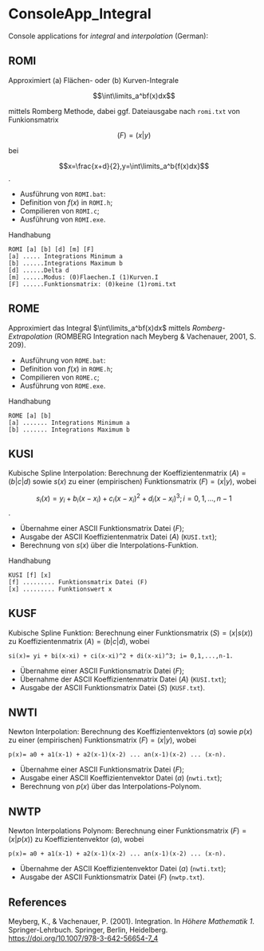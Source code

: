 # ConsoleApp_Integral
Console applications for *integral* and *interpolation* (German):
## ROMI

Approximiert (a) Flächen- oder (b) Kurven-Integrale 

$$\int\limits_a^bf(x)dx$$

mittels Romberg Methode, dabei 
ggf. Dateiausgabe nach `romi.txt` von Funkionsmatrix 

$$(F)=(x|y)$$

bei 

$$x=\frac{x+d}{2},y=\int\limits_a^b{f(x)dx}$$.

- Ausführung von `ROMI.bat`:
- Definition von $f(x)$ in `ROMI.h`;
 - Compilieren von `ROMI.c`; 
- Ausführung von `ROMI.exe`.

Handhabung
~~~
ROMI [a] [b] [d] [m] [F]
[a] ..... Integrations Minimum a
[b] ......Integrations Maximum b
[d] ......Delta d
[m] ......Modus: (0)Flaechen.I (1)Kurven.I
[F] ......Funktionsmatrix: (0)keine (1)romi.txt
~~~

## ROME 

Approximiert das Integral $\int\limits_a^bf(x)dx$ mittels *Romberg-Extrapolation* 
(ROMBERG Integration nach Meyberg & Vachenauer, 2001, S. 209).

- Ausführung von `ROME.bat`:
- Definition von $f(x)$ in `ROME.h`;
- Compilieren von `ROME.c`; 
- Ausführung von `ROME.exe`.

Handhabung
~~~
ROME [a] [b]
[a] ....... Integrations Minimum a
[b] ....... Integrations Maximum b
~~~
## KUSI 

Kubische Spline Interpolation: Berechnung der Koeffizientenmatrix $(A)=(b|c|d)$ sowie $s(x)$ zu einer (empirischen) Funktionsmatrix $(F)=(x|y)$, wobei

$$s_i(x)= y_i + b_i(x-x_i) + c_i(x-x_i)^2 + d_i(x-x_i)^3; i= 0,1,...,n-1$$. 

- Übernahme einer ASCII Funktionsmatrix Datei $(F)$;
- Ausgabe der ASCII Koeffizientenmatrix Datei $(A)$ (`KUSI.txt`);
- Berechnung von $s(x)$ über die Interpolations-Funktion.

Handhabung
~~~
KUSI [f] [x]
[f] ......... Funktionsmatrix Datei (F)
[x] ......... Funktionswert x
~~~

## KUSF 

Kubische Spline Funktion: Berechnung einer Funktionsmatrix $(S)=(x|s(x))$ zu Koeffizientenmatrix $(A)=(b|c|d)$, wobei

    si(x)= yi + bi(x-xi) + ci(x-xi)^2 + di(x-xi)^3; i= 0,1,...,n-1. 

- Übernahme einer ASCII Funktionsmatrix Datei $(F)$;
- Übernahme der ASCII Koeffizientenmatrix Datei $(A)$ (`KUSI.txt`);
- Ausgabe der ASCII Funktionsmatrix Datei $(S)$ (`KUSF.txt`).

## NWTI 

Newton Interpolation: Berechnung des Koeffizientenvektors $(a)$ sowie $p(x)$ zu einer (empirischen) Funktionsmatrix $(F)=(x|y)$, wobei

    p(x)= a0 + a1(x-1) + a2(x-1)(x-2) ... an(x-1)(x-2) ... (x-n). 

- Übernahme einer ASCII Funktionsmatrix Datei $(F)$;
- Ausgabe einer ASCII Koeffizientenvektor Datei $(a)$ (`nwti.txt`);
- Berechnung von $p(x)$ über das Interpolations-Polynom.

## NWTP

Newton Interpolations Polynom: Berechnung einer Funktionsmatrix $(F)=(x|p(x))$ zu Koeffizientenvektor $(a)$, wobei

    p(x)= a0 + a1(x-1) + a2(x-1)(x-2) ... an(x-1)(x-2) ... (x-n).

- Übernahme der ASCII Koeffizientenvektor Datei $(a)$ (`nwti.txt`);
- Ausgabe der ASCII Funktionsmatrix Datei $(F)$ (`nwtp.txt`).

## References
Meyberg, K., & Vachenauer, P. (2001). Integration. In *Höhere Mathematik 1*. Springer-Lehrbuch. Springer, Berlin, Heidelberg. https://doi.org/10.1007/978-3-642-56654-7_4
